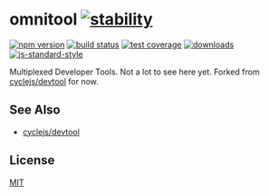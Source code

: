 # omnitool [![stability][0]][1]
[![npm version][2]][3] [![build status][4]][5] [![test coverage][6]][7]
[![downloads][8]][9] [![js-standard-style][10]][11]

Multiplexed Developer Tools. Not a lot to see here yet. Forked from
[cyclejs/devtool](https://github.com/cyclejs/devtool) for now.

## See Also
- [cyclejs/devtool](https://github.com/cyclejs/devtool)

## License
[MIT](https://tldrlegal.com/license/mit-license)

[0]: https://img.shields.io/badge/stability-experimental-orange.svg?style=flat-square
[1]: https://nodejs.org/api/documentation.html#documentation_stability_index
[2]: https://img.shields.io/npm/v/omnitool.svg?style=flat-square
[3]: https://npmjs.org/package/omnitool
[4]: https://img.shields.io/travis/yoshuawuyts/omnitool/master.svg?style=flat-square
[5]: https://travis-ci.org/yoshuawuyts/omnitool
[6]: https://img.shields.io/codecov/c/github/yoshuawuyts/omnitool/master.svg?style=flat-square
[7]: https://codecov.io/github/yoshuawuyts/omnitool
[8]: http://img.shields.io/npm/dm/omnitool.svg?style=flat-square
[9]: https://npmjs.org/package/omnitool
[10]: https://img.shields.io/badge/code%20style-standard-brightgreen.svg?style=flat-square
[11]: https://github.com/feross/standard
